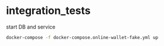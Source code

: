 # integration_tests
start DB and service
```sh
docker-compose -f docker-compose.online-wallet-fake.yml up
```
